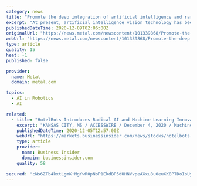 ```yaml
---
category: news
title: "Promote the deep integration of artificial intelligence and rare earth industry"
excerpt: "At present, artificial intelligence vision technology has been landed and applied in rare earth permanent magnet products, 3C shells and other industrial fields. Baotou, as the gathering place of rare earth permanent magnet industry,"
publishedDateTime: 2020-12-09T02:06:00Z
originalUrl: "https://news.metal.com/newscontent/101339868/Promote-the-deep-integration-of-artificial-intelligence-and-rare-earth-industry/"
webUrl: "https://news.metal.com/newscontent/101339868/Promote-the-deep-integration-of-artificial-intelligence-and-rare-earth-industry/"
type: article
quality: 15
heat: -1
published: false

provider:
  name: Metal
  domain: metal.com

topics:
  - AI in Robotics
  - AI

related:
  - title: "HotelBots Introduces Radical AI and Machine Learning Innovations to Hotel Industry"
    excerpt: "KANSAS CITY, MS / ACCESSWIRE / December 4, 2020 / Machine learning and artificial intelligence have drastically changed the way industries"
    publishedDateTime: 2020-12-05T12:57:00Z
    webUrl: "https://markets.businessinsider.com/news/stocks/hotelbots-introduces-radical-ai-and-machine-learning-innovations-to-hotel-industry-1029866507"
    type: article
    provider:
      name: Business Insider
      domain: businessinsider.com
    quality: 58

secured: "cNs6ZTb4kxtLgmK+MgYwR0pNoP1EkdBP5dUHNVvpeAXxu8u0euXK8PTDoIoUyHI9azYx/xxHNCKiBcEyEwEO1TLbwlxEYZrSeegbgMZ+jJToWRe7y36WwuKBbDIx1Bswc7nOgXonqY2AaloRuJ0uOVjLUUg7TNWQ6hZM7dH1Gz7KDKq1ogQGYwqCYcfPa+tsdvtBh9NsKTHyuvs4JqJnjrvq1n2UwgyVQgFTEsuj+HZAvbia0Rrf7giSU2KZQGluLa+SmP/oyjt4TO4WLSHMyWzSLTvQ/2gwvRd4Fs5ASen//cRPdGmUkxdU/J+5htOvCnkSO6p5pLDGMS67cfrL27n6WOT37/kqcGO46u+2JCQ=;toKHswrLPIp/WmLvcxAcZg=="
---
```


